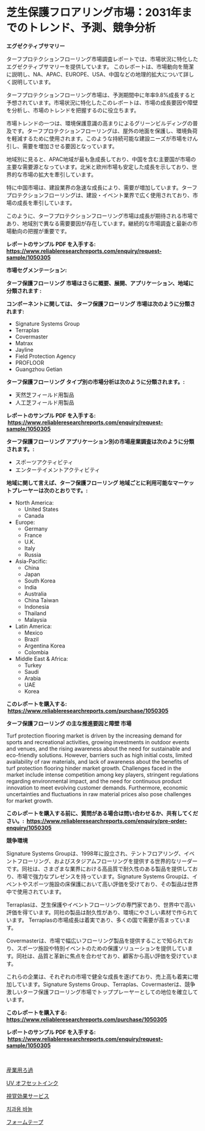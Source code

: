 <p><h1>芝生保護フロアリング市場：2031年までのトレンド、予測、競争分析</h1></p><p><strong>エグゼクティブサマリー</strong></p>
<p><p>ターフプロテクションフローリング市場調査レポートでは、市場状況に特化したエグゼクティブサマリーを提供しています。 このレポートは、市場動向を簡潔に説明し、NA、APAC、EUROPE、USA、中国などの地理的拡大について詳しく説明しています。</p><p>ターフプロテクションフローリング市場は、予測期間中に年率9.8%成長すると予想されています。市場状況に特化したこのレポートは、市場の成長要因や障壁を分析し、市場のトレンドを把握するのに役立ちます。</p><p>市場トレンドの一つは、環境保護意識の高まりによるグリーンビルディングの普及です。ターフプロテクションフローリングは、屋外の地面を保護し、環境負荷を軽減するために使用されます。このような持続可能な建設ニーズが市場をけん引し、需要を増加させる要因となっています。</p><p>地域別に見ると、APAC地域が最も急成長しており、中国を含む主要国が市場の主要な需要源となっています。北米と欧州市場も安定した成長を示しており、世界的な市場の拡大を牽引しています。</p><p>特に中国市場は、建設業界の急速な成長により、需要が増加しています。ターフプロテクションフローリングは、建設・イベント業界で広く使用されており、市場の成長を牽引しています。</p><p>このように、ターフプロテクションフローリング市場は成長が期待される市場であり、地域別で異なる需要要因が存在しています。継続的な市場調査と最新の市場動向の把握が重要です。</p></p>
<p><strong>レポートのサンプル PDF を入手する: <a href="https://www.reliableresearchreports.com/enquiry/request-sample/1050305">https://www.reliableresearchreports.com/enquiry/request-sample/1050305</a></strong></p>
<p><strong>市場セグメンテーション:</strong></p>
<p><strong> ターフ保護フローリング 市場はさらに概要、展開、アプリケーション、地域に分類されます :</strong></p>
<p><strong>コンポーネントに関しては、 ターフ保護フローリング 市場は次のように分類されます: &nbsp;</strong></p>
<p><ul><li>Signature Systems Group</li><li>Terraplas</li><li>Covermaster</li><li>Matrax</li><li>Jayline</li><li>Field Protection Agency</li><li>PROFLOOR</li><li>Guangzhou Getian</li></ul></p>
<p><strong> ターフ保護フローリング タイプ別の市場分析は次のように分類されます。:</strong></p>
<p><ul><li>天然芝フィールド用製品</li><li>人工芝フィールド用製品</li></ul></p>
<p><strong>レポートのサンプル PDF を入手する: &nbsp;<a href="https://www.reliableresearchreports.com/enquiry/request-sample/1050305">https://www.reliableresearchreports.com/enquiry/request-sample/1050305</a></strong></p>
<p><strong> ターフ保護フローリング アプリケーション別の市場産業調査は次のように分類されます。:</strong></p>
<p><ul><li>スポーツアクティビティ</li><li>エンターテイメントアクティビティ</li></ul></p>
<p><strong>地域に関して言えば、ターフ保護フローリング 地域ごとに利用可能なマーケットプレーヤーは次のとおりです。:</strong></p>
<p><ul>
    <li>
        North America:
        <ul>
            <li>United States</li>
            <li>Canada</li>
        </ul>
    </li>
    <li>
        Europe:
        <ul>
            <li>Germany</li>
            <li>France</li>
            <li>U.K.</li>
            <li>Italy</li>
            <li>Russia</li>
        </ul>
    </li>
    <li>
        Asia-Pacific:
        <ul>
            <li>China</li>
            <li>Japan</li>
            <li>South Korea</li>
            <li>India</li>
            <li>Australia</li>
            <li>China Taiwan</li>
            <li>Indonesia</li>
            <li>Thailand</li>
            <li>Malaysia</li>
        </ul>
    </li>
    <li>
        Latin America:
        <ul>
            <li>Mexico</li>
            <li>Brazil</li>
            <li>Argentina Korea</li>
            <li>Colombia</li>
        </ul>
    </li>
    <li>
        Middle East & Africa:
        <ul>
            <li>Turkey</li>
            <li>Saudi</li>
            <li>Arabia</li>
            <li>UAE</li>
            <li>Korea</li>
        </ul>
    </li>
    </ul></p>
<p><strong>このレポートを購入する: &nbsp;<a href="https://www.reliableresearchreports.com/purchase/1050305">https://www.reliableresearchreports.com/purchase/1050305</a></strong></p>
<p><strong>ターフ保護フローリング の主な推進要因と障壁 市場</strong></p>
<p><p>Turf protection flooring market is driven by the increasing demand for sports and recreational activities, growing investments in outdoor events and venues, and the rising awareness about the need for sustainable and eco-friendly solutions. However, barriers such as high initial costs, limited availability of raw materials, and lack of awareness about the benefits of turf protection flooring hinder market growth. Challenges faced in the market include intense competition among key players, stringent regulations regarding environmental impact, and the need for continuous product innovation to meet evolving customer demands. Furthermore, economic uncertainties and fluctuations in raw material prices also pose challenges for market growth.</p></p>
<p><strong>このレポートを購入する前に、質問がある場合は問い合わせるか、共有してください。:&nbsp; <a href="https://www.reliableresearchreports.com/enquiry/pre-order-enquiry/1050305">https://www.reliableresearchreports.com/enquiry/pre-order-enquiry/1050305</a></strong></p>
<p><strong>競争環境</strong></p>
<p><p>Signature Systems Groupは、1998年に設立され、テントフロアリング、イベントフローリング、およびスタジアムフローリングを提供する世界的なリーダーです。同社は、さまざまな業界における高品質で耐久性のある製品を提供しており、市場で強力なプレゼンスを持っています。Signature Systems Groupは、イベントやスポーツ施設の床保護において高い評価を受けており、その製品は世界中で使用されています。</p><p>Terraplasは、芝生保護やイベントフローリングの専門家であり、世界中で高い評価を得ています。同社の製品は耐久性があり、環境にやさしい素材で作られています。 Terraplasの市場成長は着実であり、多くの国で需要が高まっています。</p><p>Covermasterは、市場で幅広いフローリング製品を提供することで知られており、スポーツ施設や特別イベントのための保護ソリューションを提供しています。同社は、品質と革新に焦点を合わせており、顧客から高い評価を受けています。</p><p>これらの企業は、それぞれの市場で健全な成長を遂げており、売上高も着実に増加しています。Signature Systems Group、Terraplas、Covermasterは、競争激しいターフ保護フローリング市場でトッププレーヤーとしての地位を確立しています。</p></p>
<p><strong>このレポートを購入する: &nbsp; <a href="https://www.reliableresearchreports.com/purchase/1050305">https://www.reliableresearchreports.com/purchase/1050305</a></strong></p>
<p><strong>レポートのサンプル PDF を入手する: &nbsp;<a href="https://www.reliableresearchreports.com/enquiry/request-sample/1050305">https://www.reliableresearchreports.com/enquiry/request-sample/1050305</a></strong><strong></strong></p>
<p>&nbsp;</p>
<p><p><a href="https://medium.com/@rylanaufman56456/%E5%B7%A5%E6%A5%AD%E7%94%A8%E3%83%95%E3%82%A3%E3%83%AB%E3%82%BF%E3%83%BC%E3%81%AE%E5%B8%82%E5%A0%B4%E3%82%B7%E3%82%A7%E3%82%A2%E3%81%AE%E9%80%B2%E5%8C%96%E3%81%A8%E5%B8%82%E5%A0%B4%E6%88%90%E9%95%B7%E3%83%88%E3%83%AC%E3%83%B3%E3%83%892024%E5%B9%B4%E3%81%8B%E3%82%892031%E5%B9%B4%E3%81%BE%E3%81%A7-6cdd431f934b">産業用ろ過</a></p><p><a href="https://github.com/JacksonWiza1924/Market-Research-Report-List-1/blob/main/198534016689.md">UV オフセットインク</a></p><p><a href="https://github.com/Calvi3ynJerde867/Market-Research-Report-List-1/blob/main/319495516688.md">視覚効果サービス</a></p><p><a href="https://github.com/RichardLueilwitz787/Market-Research-Report-List-1/blob/main/559653915675.md">치과용 바늘</a></p><p><a href="https://medium.com/@nic.neale/%E3%83%95%E3%82%A9%E3%83%BC%E3%83%A0%E3%83%86%E3%83%BC%E3%83%97%E5%B8%82%E5%A0%B4%E3%81%AE%E8%A6%8F%E6%A8%A1%E3%81%AF-%E3%82%B0%E3%83%AD%E3%83%BC%E3%83%90%E3%83%AB%E7%94%A3%E6%A5%AD%E3%81%AB%E3%81%8A%E3%81%91%E3%82%8B%E6%9C%80%E9%81%A9%E3%81%AA%E3%83%9E%E3%83%BC%E3%82%B1%E3%83%86%E3%82%A3%E3%83%B3%E3%82%B0%E3%83%81%E3%83%A3%E3%83%8D%E3%83%AB%E3%82%92%E7%A4%BA%E3%81%97%E3%81%A6%E3%81%84%E3%81%BE%E3%81%99-0071cae4069b">フォームテープ</a></p></p>